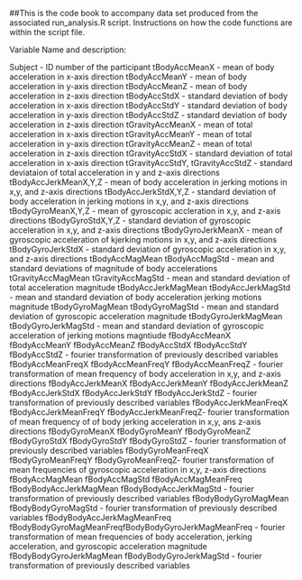##This is the code book to accompany data set produced from the associated run_analysis.R script.
Instructions on how the code functions are within the script file.

Variable Name and description:

Subject - ID number of the participant
tBodyAccMeanX - mean of body acceleration in x-axis direction
tBodyAccMeanY - mean of body acceleration in y-axis direction
tBodyAccMeanZ - mean of body acceleration in z-axis direction
tBodyAccStdX - standard deviation of body acceleration in x-axis direction
tBodyAccStdY - standard deviation of body acceleration in y-axis direction
tBodyAccStdZ - standard deviation of body acceleration in z-axis direction
tGravityAccMeanX - mean of total acceleration in x-axis direction
tGravityAccMeanY - mean of total acceleration in y-axis direction
tGravityAccMeanZ - mean of total acceleration in z-axis direction
tGravityAccStdX - standard deviation of total acceleration in x-axis direction
tGravityAccStdY, tGravityAccStdZ - standard deviataion of total acceleration in y and z-axis directions
tBodyAccJerkMeanX,Y,Z - mean of body acceleration in jerking motions in x,y, and z-axis directions
tBodyAccJerkStdX,Y,Z - standard deviation of body acceleration in jerking motions in x,y, and z-axis directions
tBodyGyroMeanX,Y,Z - mean of gyroscopic accleration in x,y, and z-axis directions
tBodyGyroStdX,Y,Z - standard deviation of gyroscopic acceleration in x,y, and z-axis directions
tBodyGyroJerkMeanX - mean of gyroscopic acceleration of kjerking motions in x,y, and z-axis directions
tBodyGyroJerkStdX - standard deviation of gyroscopic acceleration in x,y, and z-axis directions
tBodyAccMagMean	tBodyAccMagStd - mean and standard deviations of magnitude of body accelerations
tGravityAccMagMean	tGravityAccMagStd - mean and standard deviation of total acceleration magnitude
tBodyAccJerkMagMean	tBodyAccJerkMagStd - mean and standard deviation of body acceleration jerking motions magnitude
tBodyGyroMagMean	tBodyGyroMagStd - mean and standard deviation of gyroscopic acceleration magnitude
tBodyGyroJerkMagMean	tBodyGyroJerkMagStd - mean and standard deviation of gyroscopic acceleration of jerking motions magntiude
fBodyAccMeanX	fBodyAccMeanY	fBodyAccMeanZ	fBodyAccStdX	fBodyAccStdY	fBodyAccStdZ - fourier transformation of previously described variables
fBodyAccMeanFreqX	fBodyAccMeanFreqY	fBodyAccMeanFreqZ - fourier transformation of mean frequency of body acceleration in x,y, and z-axis directions
fBodyAccJerkMeanX	fBodyAccJerkMeanY	fBodyAccJerkMeanZ	fBodyAccJerkStdX	fBodyAccJerkStdY	fBodyAccJerkStdZ - fourier transformation of previously described variables
fBodyAccJerkMeanFreqX	fBodyAccJerkMeanFreqY	fBodyAccJerkMeanFreqZ- fourier transformation of mean frequency of of body jerking acceleration in x,y, ans z-axis directions
fBodyGyroMeanX	fBodyGyroMeanY	fBodyGyroMeanZ	fBodyGyroStdX	fBodyGyroStdY	fBodyGyroStdZ - fourier transformation of previously described variables
fBodyGyroMeanFreqX	fBodyGyroMeanFreqY	fBodyGyroMeanFreqZ- fourier transformation of mean frequencies of gyroscopic acceleration in x,y, z-axis directions
fBodyAccMagMean	fBodyAccMagStd	fBodyAccMagMeanFreq	fBodyBodyAccJerkMagMean	fBodyBodyAccJerkMagStd - fourier transformation of previously described variables
fBodyBodyGyroMagMean	fBodyBodyGyroMagStd - fourier transformation of previously described variables
fBodyBodyAccJerkMagMeanFreq fBodyBodyGyroMagMeanFreqfBodyBodyGyroJerkMagMeanFreq - fourier transformation of mean frequencies of body acceleration,  jerking acceleration, and gyroscopic acceleration magnitude
fBodyBodyGyroJerkMagMean	fBodyBodyGyroJerkMagStd - fourier transformation of previously described variables

